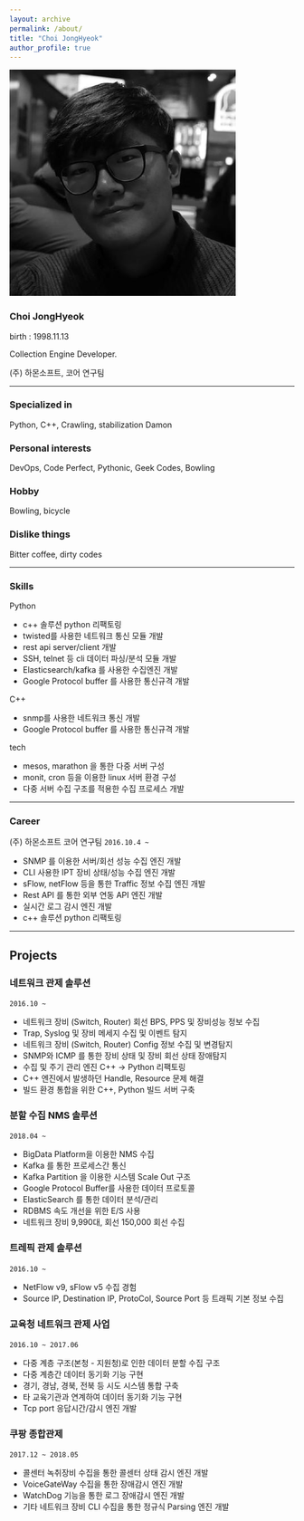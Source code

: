 ```yaml
---
layout: archive
permalink: /about/
title: "Choi JongHyeok"
author_profile: true
---
```


![no_support_completion](/assets/img/41746152.jpg)

### Choi JongHyeok

birth : 1998.11.13

Collection Engine Developer. 

(주) 하몬소프트, 코어 연구팀

---

### Specialized in
Python, C++, Crawling, stabilization Damon

### Personal interests
DevOps, Code Perfect, Pythonic, Geek Codes, Bowling

### Hobby
Bowling, bicycle

### Dislike things
Bitter coffee, dirty codes

---

### Skills

Python
- c++ 솔루션 python 리팩토링
- twisted를 사용한 네트워크 통신 모듈 개발
- rest api server/client 개발
- SSH, telnet 등 cli 데이터 파싱/분석 모듈 개발
- Elasticsearch/kafka 를 사용한 수집엔진 개발
- Google Protocol buffer 를 사용한 통신규격 개발

C++
- snmp를 사용한 네트워크 통신 개발
- Google Protocol buffer 를 사용한 통신규격 개발

tech
- mesos, marathon 을 통한 다중 서버 구성
- monit, cron 등을 이용한 linux 서버 환경 구성
- 다중 서버 수집 구조를 적용한 수집 프로세스 개발

---

### Career
(주) 하몬소프트 코어 연구팀 
`2016.10.4 ~`
- SNMP 를 이용한 서버/회선 성능 수집 엔진 개발
- CLI 사용한 IPT 장비 상태/성능 수집 엔진 개발
- sFlow, netFlow 등을 통한 Traffic 정보 수집 엔진 개발
- Rest API 를 통한 외부 연동 API 엔진 개발
- 실시간 로그 감시 엔진 개발
- c++ 솔루션 python 리팩토링

---

## Projects

### 네트워크 관제 솔루션
`2016.10 ~`
- 네트워크 장비 (Switch, Router) 회선 BPS, PPS 및 장비성능 정보 수집
- Trap, Syslog 및 장비 메세지 수집 및 이벤트 탐지
- 네트워크 장비 (Switch, Router) Config 정보 수집 및 변경탐지
- SNMP와 ICMP 를 통한 장비 상태 및 장비 회선 상태 장애탐지
- 수집 및 주기 관리 엔진 C++ -> Python 리팩토링
- C++ 엔진에서 발생하던 Handle, Resource 문제 해결
- 빌드 환경 통합을 위한 C++, Python 빌드 서버 구축


### 분할 수집 NMS 솔루션
`2018.04 ~`
- BigData Platform을 이용한 NMS 수집
- Kafka 를 통한 프로세스간 통신
- Kafka Partition 을 이용한 시스템 Scale Out 구조
- Google Protocol Buffer를 사용한 데이터 프로토콜
- ElasticSearch 를 통한 데이터 분석/관리
- RDBMS 속도 개선을 위한 E/S 사용
- 네트워크 장비 9,990대, 회선 150,000 회선 수집


### 트레픽 관제 솔루션
`2016.10 ~`
- NetFlow v9, sFlow v5 수집 경험
- Source IP, Destination IP, ProtoCol, Source Port 등 트래픽 기본 정보 수집


### 교육청 네트워크 관제 사업
`2016.10 ~ 2017.06`
- 다중 계층 구조(본청 - 지원청)로 인한 데이터 분할 수집 구조
- 다중 계층간 데이터 동기화 기능 구현
- 경기, 경남, 경북, 전북 등 시도 시스템 통합 구축
- 타 교육기관과 연계하여 데이터 동기화 기능 구현
- Tcp port 응답시간/감시 엔진 개발


### 쿠팡 종합관제
`2017.12 ~ 2018.05`
- 콜센터 녹취장비 수집을 통한 콜센터 상태 감시 엔진 개발
- VoiceGateWay 수집을 통한 장애감시 엔진 개발
- WatchDog 기능을 통한 로그 장애감시 엔진 개발
- 기타 네트워크 장비 CLI 수집을 통한 정규식 Parsing 엔진 개발